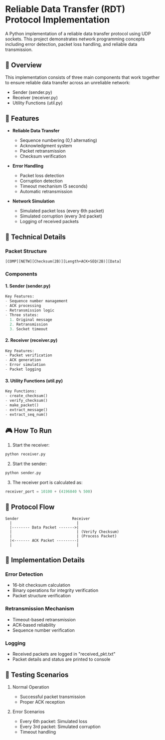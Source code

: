 # Reliable Data Transfer (RDT) Protocol Implementation

A Python implementation of a reliable data transfer protocol using UDP sockets. This project demonstrates network programming concepts including error detection, packet loss handling, and reliable data transmission.

## 🌟 Overview

This implementation consists of three main components that work together to ensure reliable data transfer across an unreliable network:

- Sender (sender.py)
- Receiver (receiver.py)
- Utility Functions (util.py)

## 🚀 Features

- **Reliable Data Transfer**
  - Sequence numbering (0,1 alternating)
  - Acknowledgment system
  - Packet retransmission
  - Checksum verification

- **Error Handling**
  - Packet loss detection
  - Corruption detection
  - Timeout mechanism (5 seconds)
  - Automatic retransmission

- **Network Simulation**
  - Simulated packet loss (every 6th packet)
  - Simulated corruption (every 3rd packet)
  - Logging of received packets

## 🔧 Technical Details

### Packet Structure
```
[COMP][NETW][Checksum(2B)][Length+ACK+SEQ(2B)][Data]
```

### Components

#### 1. Sender (sender.py)
```python
Key Features:
- Sequence number management
- ACK processing
- Retransmission logic
- Three states:
  1. Original message
  2. Retransmission
  3. Socket timeout
```

#### 2. Receiver (receiver.py)
```python
Key Features:
- Packet verification
- ACK generation
- Error simulation
- Packet logging
```

#### 3. Utility Functions (util.py)
```python
Key Functions:
- create_checksum()
- verify_checksum()
- make_packet()
- extract_message()
- extract_seq_num()
```

## 🎮 How To Run

1. Start the receiver:
```bash
python receiver.py
```

2. Start the sender:
```bash
python sender.py
```

3. The receiver port is calculated as:
```python
receiver_port = 10100 + (4196840 % 500)
```

## 🔄 Protocol Flow

```plaintext
Sender                        Receiver
  |                             |
  |-------- Data Packet ------->|
  |                             | (Verify Checksum)
  |                             | (Process Packet)
  |<------- ACK Packet ---------|
  |                             |
```

## 📝 Implementation Details

### Error Detection
- 16-bit checksum calculation
- Binary operations for integrity verification
- Packet structure verification

### Retransmission Mechanism
- Timeout-based retransmission
- ACK-based reliability
- Sequence number verification

### Logging
- Received packets are logged in "received_pkt.txt"
- Packet details and status are printed to console

## 🧪 Testing Scenarios

1. Normal Operation
   - Successful packet transmission
   - Proper ACK reception

2. Error Scenarios
   - Every 6th packet: Simulated loss
   - Every 3rd packet: Simulated corruption
   - Timeout handling
